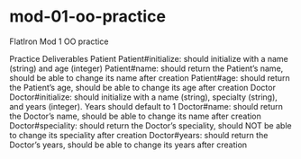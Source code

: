# mod-01-oo-practice
FlatIron Mod 1 OO practice


Practice Deliverables
Patient
Patient#initialize: should initialize with a name (string) and age (integer)
Patient#name: should return the Patient’s name, should be able to change its name after creation
Patient#age: should return the Patient’s age, should be able to change its age after creation
Doctor
Doctor#initialize: should initialize with a name (string), specialty (string), and years (integer). Years should default to 1
Doctor#name: should return the Doctor’s name, should be able to change its name after creation
Doctor#speciality: should return the Doctor’s speciality, should NOT be able to change its speciality after creation
Doctor#years: should return the Doctor’s years, should be able to change its years after creation
